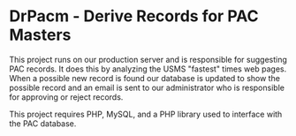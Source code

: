 # DrPacm - Derive Records for PAC Masters

This project runs on our production server and is responsible for suggesting PAC records.  It
does this by analyzing the USMS "fastest" times web pages.  When a possible new record is
found our database is updated to show the possible record and an email is sent to our
administrator who is responsible for approving or reject records.

This project requires PHP, MySQL, and a PHP library used to interface with the PAC database.
